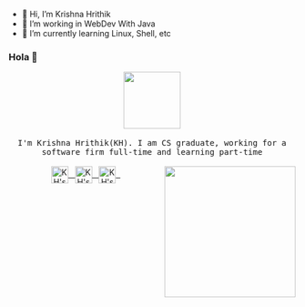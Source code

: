 - 👋 Hi, I’m Krishna Hrithik
- 👀 I’m working in WebDev With Java
- 🌱 I’m currently learning Linux, Shell, etc

<!---
kh-2k/kh-2k is a ✨ special ✨ repository because its `README.md` (this file) appears on your GitHub profile.
You can click the Preview link to take a look at your changes.
--->
### Hola 👋

<p align="center">
  <img src="https://www.postoast.com/wp-content/uploads/2018/08/Iron-Man-GIF.gif" width="100px">
<br><br>
  <samp>
  I'm Krishna Hrithik(KH). I am CS graduate, working for a software firm full-time and learning part-time  
  </samp>
<br><br>
  <a href="https://twitter.com/krishnahrithik1">
  <img align="center" alt="KH's Twitter" width="30px" src="https://cdn.jsdelivr.net/npm/simple-icons@v3/icons/twitter.svg" />&nbsp;&nbsp;
  </a>
  <a href="https://linkedin.com/in/kh-2k">
  <img align="center" alt="KH's Linkedin" width="30px" src="https://cdn.jsdelivr.net/npm/simple-icons@v3/icons/linkedin.svg" />&nbsp;&nbsp;
  </a>
  <a href="https://github.com/kh-2k">
  <img align="center" alt="KH's Github" width="30px" src="https://cdn.jsdelivr.net/npm/simple-icons@v3/icons/github.svg" />&nbsp;&nbsp;
  </a>
  <img align='right' src="https://media.giphy.com/media/M9gbBd9nbDrOTu1Mqx/giphy.gif" width="230">
<br><br>
</p>
